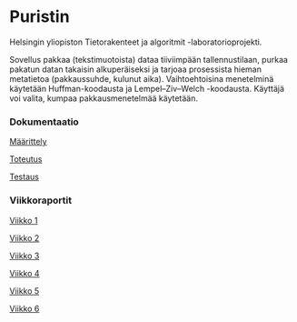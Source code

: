 # Puristin

Helsingin yliopiston Tietorakenteet ja algoritmit -laboratorioprojekti.

Sovellus pakkaa (tekstimuotoista) dataa tiiviimpään tallennustilaan, purkaa pakatun datan takaisin alkuperäiseksi ja tarjoaa prosessista hieman metatietoa (pakkaussuhde, kulunut aika). Vaihtoehtoisina menetelminä käytetään Huffman-koodausta ja Lempel–Ziv–Welch -koodausta. Käyttäjä voi valita, kumpaa pakkausmenetelmää käytetään.

### Dokumentaatio

[Määrittely](/dokumentaatio/määrittelydokumentti.md)

[Toteutus](/dokumentaatio/toteutusdokumentti.md)

[Testaus](/dokumentaatio/testaus.md)

### Viikkoraportit

[Viikko 1](/dokumentaatio/viikko1.md)

[Viikko 2](/dokumentaatio/viikko2.md)

[Viikko 3](/dokumentaatio/viikko3.md)

[Viikko 4](/dokumentaatio/viikko4.md)

[Viikko 5](/dokumentaatio/viikko5.md)

[Viikko 6](/dokumentaatio/viikko6.md)
